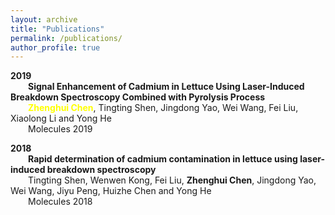 ```yaml
---
layout: archive
title: "Publications"
permalink: /publications/
author_profile: true
---  
```

  

<b>2019</b>   
&emsp;&emsp;<b>Signal Enhancement of Cadmium in Lettuce Using Laser-Induced Breakdown Spectroscopy Combined with Pyrolysis Process</b>  
&emsp;&emsp;<b><font color=yellow>Zhenghui Chen</font></b>, Tingting Shen, Jingdong Yao, Wei Wang, Fei Liu, Xiaolong Li and Yong He  
&emsp;&emsp;Molecules 2019  


**2018**  
&emsp;&emsp;**Rapid determination of cadmium contamination in lettuce using laser-induced breakdown spectroscopy**  
&emsp;&emsp;Tingting Shen, Wenwen Kong, Fei Liu, **Zhenghui Chen**, Jingdong Yao, Wei Wang, Jiyu Peng, Huizhe Chen and Yong He  
&emsp;&emsp;Molecules 2018
